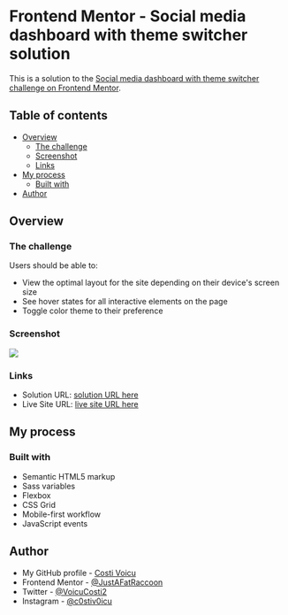 # Frontend Mentor - Social media dashboard with theme switcher solution

This is a solution to the [Social media dashboard with theme switcher challenge on Frontend Mentor](https://www.frontendmentor.io/challenges/social-media-dashboard-with-theme-switcher-6oY8ozp_H). 

## Table of contents

- [Overview](#overview)
  - [The challenge](#the-challenge)
  - [Screenshot](#screenshot)
  - [Links](#links)
- [My process](#my-process)
  - [Built with](#built-with)
- [Author](#author)

## Overview

### The challenge

Users should be able to:

- View the optimal layout for the site depending on their device's screen size
- See hover states for all interactive elements on the page
- Toggle color theme to their preference

### Screenshot

![](./image/desktop-ss.png)

### Links

- Solution URL: [solution URL here](https://your-solution-url.com)
- Live Site URL: [live site URL here](https://your-live-site-url.com)

## My process

### Built with

- Semantic HTML5 markup
- Sass variables
- Flexbox
- CSS Grid
- Mobile-first workflow
- JavaScript events


## Author

- My GitHub profile - [Costi Voicu](https://github.com/CostiVoicu)
- Frontend Mentor - [@JustAFatRaccoon](https://www.frontendmentor.io/profile/JustAFatRaccoon)
- Twitter - [@VoicuCosti2](https://twitter.com/VoicuCosti2)
- Instagram - [@c0stiv0icu](https://www.instagram.com/c0stiv0icu/)